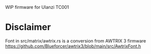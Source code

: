 WIP firmware for Ulanzi TC001

# Disclaimer

Font in src/matrix/awtrix.rs is a conversion from AWTRIX 3 firmware https://github.com/Blueforcer/awtrix3/blob/main/src/AwtrixFont.h

